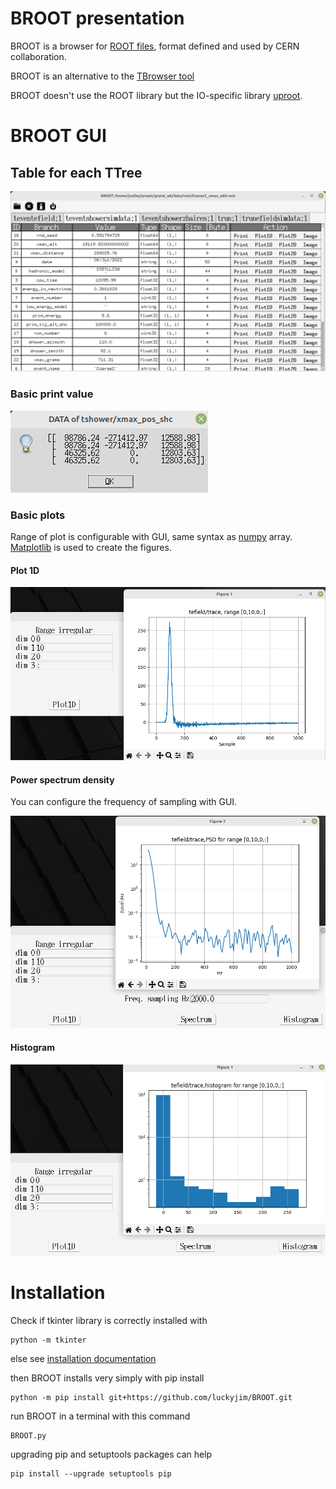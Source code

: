 # BROOT presentation

BROOT is a browser for [ROOT files](https://root.cern/manual/io), format defined and used by CERN collaboration.

BROOT is an alternative to the [TBrowser tool](https://root.cern/manual/root_files/#root-object-browser)

BROOT doesn't use the ROOT library but the IO-specific library [uproot](https://uproot.readthedocs.io/en/latest/).



# BROOT GUI

## Table for each TTree
![BROOT_table](docs/BROOT2.png)

### Basic print value

![BROOT_print](docs/BROOT_print.png)

### Basic plots

Range of plot is configurable with GUI, same syntax as [numpy](https://numpy.org/doc/stable/user/basics.indexing.html#basic-indexing) array. [Matplotlib](https://matplotlib.org/) is used to create the figures.

#### Plot 1D

![BROOT_1d](docs/BROOT_plot_1d.png)

#### Power spectrum density

You can configure the frequency of sampling with GUI.

![BROOT_1d](docs/BROOT_psd.png)

#### Histogram

![BROOT_1d](docs/BROOT_histo.png)

# Installation

Check if tkinter library is correctly installed with

```
python -m tkinter
```

else see [installation documentation](https://tkdocs.com/tutorial/install.html)

then BROOT installs very simply with pip install

```
python -m pip install git+https://github.com/luckyjim/BROOT.git 
```

run BROOT in a terminal with this command

```
BROOT.py
```

upgrading pip and setuptools packages can help

```
pip install --upgrade setuptools pip
```



